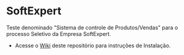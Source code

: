 # SoftExpert
Teste denominado "Sistema de controle de Produtos/Vendas" para o processo Seletivo da Empresa SoftExpert.

* Acesse o [Wiki](https://github.com/thiagobs-webdev/softexpert/wiki) deste repositório para instruções de Instalação.
